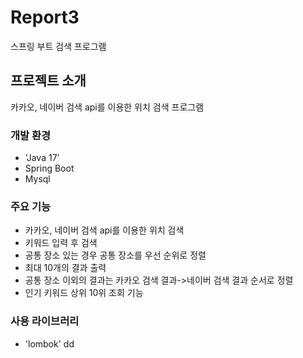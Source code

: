 # Report3
스프링 부트 검색 프로그램

## 프로젝트 소개
카카오, 네이버 검색 api를 이용한 위치 검색 프로그램

### 개발 환경
- 'Java 17'
- Spring Boot
- Mysql

### 주요 기능
- 카카오, 네이버 검색 api를 이용한 위치 검색
- 키워드 입력 후 검색
- 공통 장소 있는 경우 공통 장소를 우선 순위로 정렬
- 최대 10개의 결과 출력
- 공통 장소 이외의 결과는 카카오 검색 결과->네이버 검색 결과 순서로 정렬
- 인기 키워드 상위 10위 조회 기능

### 사용 라이브러리
- 'lombok' dd

